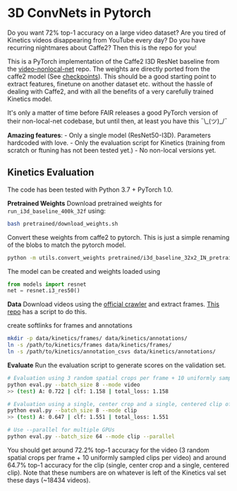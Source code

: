 # 3D ConvNets in Pytorch

Do you want 72% top-1 accuracy on a large video dataset? Are you tired of Kinetics videos disappearing from YouTube every day? Do you have recurring nightmares about Caffe2? Then this is the repo for you!

This is a PyTorch implementation of the Caffe2 I3D ResNet baseline from the [video-nonlocal-net](https://github.com/facebookresearch/video-nonlocal-net) repo. The weights are directly ported from the caffe2 model (See [checkpoints](https://github.com/facebookresearch/video-nonlocal-net#main-results)). This should be a good starting point to extract features, finetune on another dataset etc. without the hassle of dealing with Caffe2, and with all the benefits of a very carefully trained Kinetics model. 

It's only a matter of time before FAIR releases a good PyTorch version of their non-local-net codebase, but until then, at least you have this ¯\\\_(ツ)\_/¯

**Amazing features**: 
&#8291;- Only a single model (ResNet50-I3D). Parameters hardcoded with love. 
&#8291;- Only the evaluation script for Kinetics (training from scratch or ftuning has not been tested yet.)
&#8291;- No non-local versions yet. 


## Kinetics Evaluation

The code has been tested with Python 3.7 + PyTorch 1.0.

**Pretrained Weights**
Download pretrained weights for `run_i3d_baseline_400k_32f` using:
```bash
bash pretrained/download_weights.sh
```
Convert these weights from caffe2 to pytorch. This is just a simple renaming of the blobs to match the pytorch model.
```bash
python -m utils.convert_weights pretrained/i3d_baseline_32x2_IN_pretrain_400k.pkl pretrained/i3d_r50_kinetics.pth
```

The model can be created and weights loaded using
```python
from models import resnet
net = resnet.i3_res50()
```

**Data** 
Download videos using the [official crawler](https://github.com/activitynet/ActivityNet/tree/master/Crawler/Kinetics) and extract frames. [This repo](https://github.com/kenshohara/3D-ResNets-PyTorch/#kinetics) has a script to do this.

create softlinks for frames and annotations
```bash
mkdir -p data/kinetics/frames/ data/kinetics/annotations/
ln -s /path/to/kinetics/frames data/kinetics/frames/
ln -s /path/to/kinetics/annotation_csvs data/kinetics/annotations/
```

**Evaluate**
Run the evaluation script to generate scores on the validation set. 
```bash
# Evaluation using 3 random spatial crops per frame + 10 uniformly sampled clips per video
python eval.py --batch_size 8 --mode video
>> (test) A: 0.722 | clf: 1.158 | total_loss: 1.158

# Evaluation using a single, center crop and a single, centered clip of 32 frames
python eval.py --batch_size 8 --mode clip
>> (test) A: 0.647 | clf: 1.551 | total_loss: 1.551

# Use --parallel for multiple GPUs
python eval.py --batch_size 64 --mode clip --parallel
```

You should get around 72.2% top-1 accuracy for the video (3 random spatial crops per frame + 10 uniformly sampled clips per video) and around 64.7% top-1 accuracy for the clip (single, center crop and a single, centered clip). Note that these numbers are on whatever is left of the Kinetics val set these days (~18434 videos).